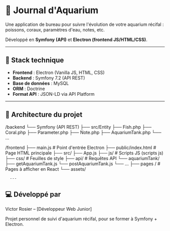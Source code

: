 # 🐠 Journal d'Aquarium

Une application de bureau pour suivre l'évolution de votre aquarium récifal : poissons, coraux, paramètres d'eau, notes, etc.

Développé en **Symfony (API)** et **Electron (frontend JS/HTML/CSS)**.

---

## 🧱 Stack technique

- **Frontend** : Electron (Vanilla JS, HTML, CSS)
- **Backend** : Symfony 7.2 (API REST)
- **Base de données** : MySQL
- **ORM** : Doctrine
- **Format API** : JSON-LD via API Platform

---

## 🏢 Architecture du projet

/backend
  └── Symfony (API REST)
      ├── src/Entity
              ├── Fish.php
              ├── Coral.php
              ├── Parameter.php
              ├── Note.php
              ├── AquariumTank.php
              └── ...


/frontend
  ├── main.js                # Point d'entrée Electron
  ├── public/index.html      # Page HTML principale
  ├── src/
      ├── App.js
      ├── js/                # Scripts JS (scripts js)
      ├── css/               # Feuilles de style
      ├── api/               # Requêtes API
          └── aquariumTank/
              ├── getAquariumTank.js
              └── postAquariumTank.js
          └── ...
      ├── pages /            # Pages à afficher en React
      └── assets/     

      ---

## 💻 Développé par 
Victor Rosier – [Développeur Web Junior]

Projet personnel de suivi d'aquarium récifal, pour se former à Symfony + Electron.

